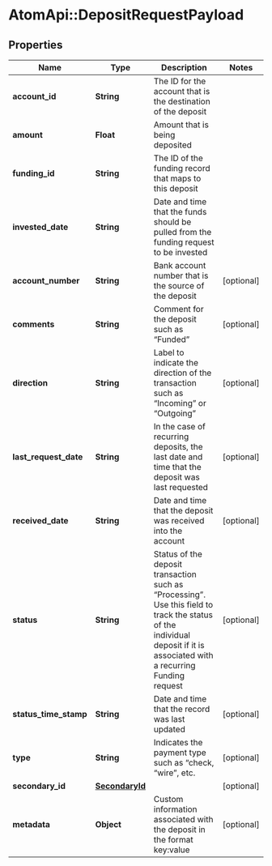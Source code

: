 # AtomApi::DepositRequestPayload

## Properties
Name | Type | Description | Notes
------------ | ------------- | ------------- | -------------
**account_id** | **String** | The ID for the account that is the destination of the deposit | 
**amount** | **Float** | Amount that is being deposited | 
**funding_id** | **String** | The ID of the funding record that maps to this deposit | 
**invested_date** | **String** | Date and time that the funds should be pulled from the funding request to be invested | 
**account_number** | **String** | Bank account number that is the source of the deposit | [optional] 
**comments** | **String** | Comment for the deposit such as “Funded” | [optional] 
**direction** | **String** | Label to indicate the direction of the transaction such as “Incoming” or “Outgoing” | [optional] 
**last_request_date** | **String** | In the case of recurring deposits, the last date and time that the deposit was last requested | [optional] 
**received_date** | **String** | Date and time that the deposit was received into the account | [optional] 
**status** | **String** | Status of the deposit transaction such as “Processing”. Use this field to track the status of the individual deposit if it is associated with a recurring Funding request | [optional] 
**status_time_stamp** | **String** | Date and time that the record was last updated | [optional] 
**type** | **String** | Indicates the payment type such as “check, “wire”, etc. | [optional] 
**secondary_id** | [**SecondaryId**](SecondaryId.md) |  | [optional] 
**metadata** | **Object** | Custom information associated with the deposit in the format key:value | [optional] 


